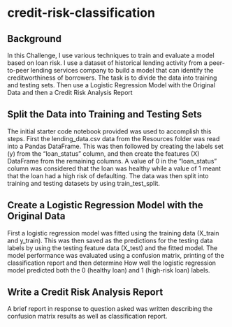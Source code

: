 # credit-risk-classification

## Background

In this Challenge, I use various techniques to train and evaluate a model based on loan risk. I use a dataset of historical lending activity from a peer-to-peer lending services company to build a model that can identify the creditworthiness of borrowers. The task is to divide the data into training and testing sets. Then use a Logistic Regression Model with the Original Data and then a Credit Risk Analysis Report


## Split the Data into Training and Testing Sets
The initial starter code notebook provided was used to accomplish this steps. First the lending_data.csv data from the Resources folder was read into a Pandas DataFrame. This was then followed by creating the labels set (y) from the “loan_status” column, and then create the features (X) DataFrame from the remaining columns. A value of 0 in the “loan_status” column was considered that the loan was healthy while a value of 1 meant that the loan had a high risk of defaulting. The data was then split into training and testing datasets by using train_test_split.


## Create a Logistic Regression Model with the Original Data
First a logistic regression model was fitted using the training data (X_train and y_train). This was then saved as the predictions for the testing data labels by using the testing feature data (X_test) and the fitted model. The model performance was evaluated using a confusion matrix, printing of the classification report and then determine How well the logistic regression model predicted both the 0 (healthy loan) and 1 (high-risk loan) labels. 


## Write a Credit Risk Analysis Report
A brief report in response to question asked was written describing the confusion matrix results as well as classification report.






